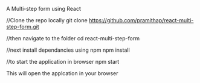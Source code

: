 
A Multi-step form using React


//Clone the repo locally
git clone https://github.com/pramithap/react-multi-step-form.git   

//then navigate to the folder
cd react-multi-step-form   

//next install dependancies using npm
npm install

//to start the application in browser
npm start

This will open the applcation in your browser
